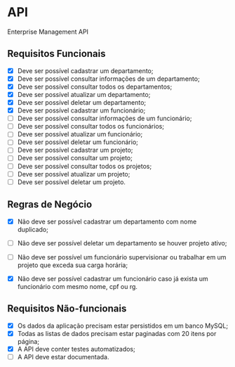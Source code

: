 # API

Enterprise Management API

## Requisitos Funcionais

- [x] Deve ser possível cadastrar um departamento;  
- [x] Deve ser possível consultar informações de um departamento;  
- [x] Deve ser possível consultar todos os departamentos;  
- [x] Deve ser possível atualizar um departamento;  
- [x] Deve ser possível deletar um departamento;  
- [x] Deve ser possível cadastrar um funcionário;  
- [ ] Deve ser possível consultar informações de um funcionário;  
- [ ] Deve ser possível consultar todos os funcionários;  
- [ ] Deve ser possível atualizar um funcionário;  
- [ ] Deve ser possível deletar um funcionário;  
- [ ] Deve ser possível cadastrar um projeto;  
- [ ] Deve ser possível consultar um projeto;  
- [ ] Deve ser possível consultar todos os projetos;  
- [ ] Deve ser possível atualizar um projeto;  
- [ ] Deve ser possível deletar um projeto.  

## Regras de Negócio

- [x] Não deve ser possível cadastrar um departamento com nome duplicado;  
- [ ] Não deve ser possível deletar um departamento se houver projeto ativo;  
- [ ] Não deve ser possível um funcionário supervisionar ou trabalhar em um projeto que exceda sua carga horária;  
- [x] Não deve ser possível cadastrar um funcionário caso já exista um funcionário com mesmo nome, cpf ou rg.  


## Requisitos Não-funcionais

- [x] Os dados da aplicação precisam estar persistidos em um banco MySQL;  
- [x] Todas as listas de dados precisam estar paginadas com 20 itens por página;  
- [x] A API deve conter testes automatizados;  
- [ ] A API deve estar documentada.  
